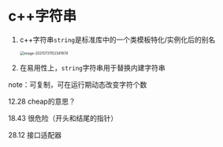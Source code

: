 # c++字符串

1. c++字符串`string`是标准库中的一个类模板特化/实例化后的别名

   <img src="https://natsu-akatsuki.oss-cn-guangzhou.aliyuncs.com/img/image-20210731152341874.png" alt="image-20210731152341874" style="zoom:50%;" />

2. 在易用性上，`string`字符串用于替换内建字符串

note：可复制，可在运行期动态改变字符个数



12.28 cheap的意思？

18.43 很危险（开头和结尾的指针）

28.12 接口适配器



